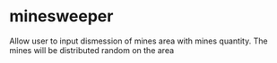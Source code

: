 # minesweeper
Allow user to input dismession of mines area with mines quantity. The mines will be distributed random on the area
